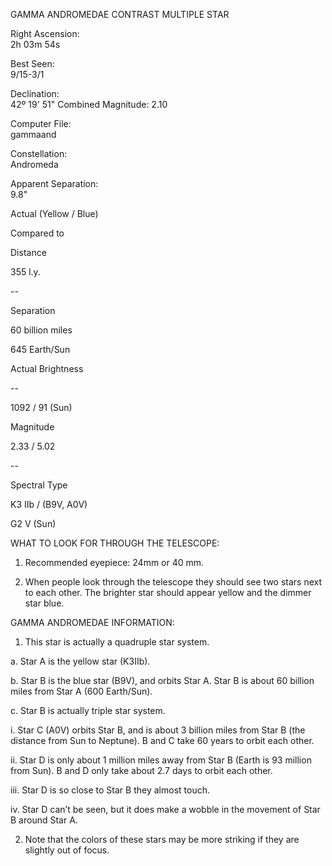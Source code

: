 GAMMA ANDROMEDAE
CONTRAST MULTIPLE STAR



Right Ascension:	
2h 03m 54s	
	
Best Seen:	
9/15-3/1

Declination:	
42º 19' 51"	
Combined Magnitude:	
2.10

	
	
	
	


Computer File:	
gammaand	
	
Constellation:	
Andromeda

	
	
Apparent Separation:	
9.8"




	
	
Actual
(Yellow / Blue)	
	
Compared to 

Distance	
	
355 l.y.	
	
--

Separation	
	
60 billion miles	
	
645 Earth/Sun

Actual Brightness 	
	
--	
	
1092 / 91  (Sun)

Magnitude	
	
2.33 / 5.02	
	
--

Spectral Type	
	
K3 IIb / (B9V, A0V)	
	
G2 V  (Sun)



WHAT TO LOOK FOR THROUGH THE TELESCOPE:

1.	Recommended eyepiece: 24mm or 40 mm.

2.	When people look through the telescope they should see two stars next to each other.  The brighter star should appear yellow and the dimmer star blue.


GAMMA ANDROMEDAE INFORMATION:

1.	This star is actually a quadruple star system.

a.	Star A is the yellow star (K3IIb).

b.	Star B is the blue star (B9V), and orbits Star A.  Star B is about 60 billion miles from Star A (600 Earth/Sun).

c.	Star B is actually triple star system.
 

i.	Star C  (A0V)  orbits Star B, and is about 3 billion miles from Star B (the distance from Sun to Neptune).  B and C take 60 years to orbit each other.

ii.	Star D is only about 1 million miles away from Star B (Earth is 93 million from Sun).  B and D only take about 2.7 days to orbit each other.

iii.	Star D is so close to Star B they almost touch.


iv.	Star D can’t be seen, but it does make a wobble in the movement of Star B around Star A.

2.	Note that the colors of these stars may be more striking if they are slightly out of focus.
